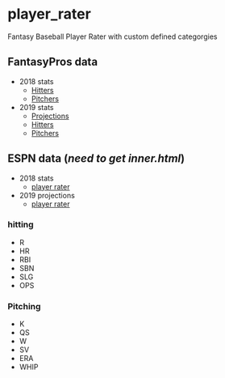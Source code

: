 # player_rater  
Fantasy Baseball Player Rater with custom defined categorgies  

## FantasyPros data
 * 2018 stats
   * [Hitters](https://www.fantasypros.com/mlb/stats/hitters.php?range=2018)  
   * [Pitchers](https://www.fantasypros.com/mlb/stats/pitchers.php?range=2018)  
 * 2019 stats
   * [Projections](data/FantasyPros_2019_projections.csv)  
   * [Hitters](https://www.fantasypros.com/mlb/stats/hitters.php?range=2019)  
   * [Pitchers](https://www.fantasypros.com/mlb/stats/pitchers.php?range=2019)  
## ESPN data (*need to get inner.html*)  
 * 2018 stats  
   * [player rater](http://fantasy.espn.com/baseball/playerrater?leagueId=200702&seasonId=2018&statSplit=currSeason)  
* 2019 projections  
   * [player rater](http://fantasy.espn.com/baseball/players/projections?leagueId=200702)  

### hitting ####
  * R
  * HR
  * RBI
  * SBN
  * SLG
  * OPS
### Pitching ###
  *  K
  *  QS
  *  W
  *  SV
  *  ERA
  *  WHIP
